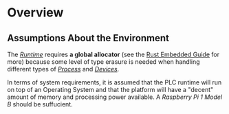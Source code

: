 # Overview

## Assumptions About the Environment

The [*Runtime*](./runtime.md) requires **a global allocator** (see the [Rust
Embedded Guide][reg] for more) because some level of type erasure is needed
when handling different types of [*Process*](./processes.md) and
[*Devices*](./devices.md).

In terms of system requirements, it is assumed that the PLC runtime will run on
top of an Operating System and that the platform will have a "decent" amount of
memory and processing power available. A *Raspberry Pi 1 Model B* should be 
suffucient.

[reg]: https://rust-embedded.github.io/book/collections/index.html